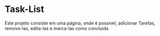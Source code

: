 # Task-List
Este projeto consiste em uma página, onde é possivel, adicionar Tarefas, remove-las, edita-las e marca-las como concluida
